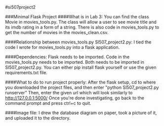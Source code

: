 #si507project2


###Minimal Flask Project
####What is in Lab 3:
You can find the class Movie in movies_tools.py. The class will allow a user to see movie title and its imdb rating in a form of a string. There is also code in movies_tools.py to get the number of movies in the movies_clean.csv.


####Relationship between movies_tools.py SI507_project2.py:
I tied the code I wrote for movies_tools.py into a flask application.

####Dependencies:
Flask needs to be imported. Code in the movies_tools.py needs to be imported. Both needs to be imported in SI507_project2.py. You can either pip install flask yourself or use the given requirements.txt file.

####What to do to run project properly:
After the flask setup, cd to where you downloaded the project files, and then enter "python SI507_project2.py runserver" Then, enter the given url which will look similarly to http://127.0.0.1:5000/ Once you're done investigating, go back to the command prompt and press ctrl+c to quit.

####Image file:
I drew the database diagram on paper, took a picture of it, and uploaded it to the directory. 
